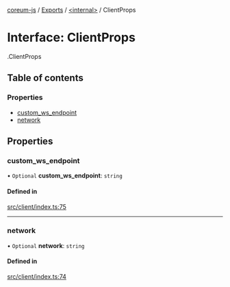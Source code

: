 [coreum-js](../README.md) / [Exports](../modules.md) / [<internal\>](../modules/internal_.md) / ClientProps

# Interface: ClientProps

[<internal>](../modules/internal_.md).ClientProps

## Table of contents

### Properties

- [custom\_ws\_endpoint](internal_.ClientProps.md#custom_ws_endpoint)
- [network](internal_.ClientProps.md#network)

## Properties

### custom\_ws\_endpoint

• `Optional` **custom\_ws\_endpoint**: `string`

#### Defined in

[src/client/index.ts:75](https://github.com/CooperFoundation/coreum-js/blob/bdb622b/src/client/index.ts#L75)

___

### network

• `Optional` **network**: `string`

#### Defined in

[src/client/index.ts:74](https://github.com/CooperFoundation/coreum-js/blob/bdb622b/src/client/index.ts#L74)
